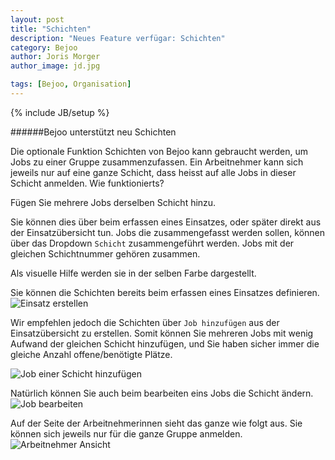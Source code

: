 ```yaml
---
layout: post
title: "Schichten"
description: "Neues Feature verfügar: Schichten"
category: Bejoo
author: Joris Morger
author_image: jd.jpg

tags: [Bejoo, Organisation]
---
```

{% include JB/setup %}

######Bejoo unterstützt neu Schichten

Die optionale Funktion Schichten von Bejoo kann gebraucht werden, um Jobs zu einer Gruppe zusammenzufassen. Ein Arbeitnehmer kann sich jeweils nur auf eine ganze Schicht, dass heisst auf alle Jobs in dieser Schicht anmelden.
Wie funktionierts?

Fügen Sie mehrere Jobs derselben Schicht hinzu.

Sie können dies über beim erfassen eines Einsatzes, oder später direkt aus der Einsatzübersicht tun.
Jobs die zusammengefasst werden sollen, können über das Dropdown `Schicht` zusammengeführt werden. Jobs mit der gleichen Schichtnummer gehören zusammen.


Als visuelle Hilfe werden sie in der selben Farbe dargestellt.

Sie können die Schichten bereits beim erfassen eines Einsatzes definieren.
![Einsatz erstellen](https://raw.githubusercontent.com/JorisM/jorism/master/assets/images/create_group.jpg)

Wir  empfehlen jedoch die Schichten über `Job hinzufügen` aus der Einsatzübersicht zu erstellen. Somit können Sie mehreren Jobs mit wenig Aufwand
der gleichen Schicht hinzufügen, und Sie haben sicher immer die gleiche Anzahl offene/benötigte Plätze.

![Job einer Schicht hinzufügen](https://raw.githubusercontent.com/JorisM/jorism/master/assets/images/add_to_group1.jpg)

Natürlich können Sie auch beim bearbeiten eins Jobs die Schicht ändern.
![Job bearbeiten](https://raw.githubusercontent.com/JorisM/jorism/master/assets/images/edit_group.jpg)


Auf der Seite der Arbeitnehmerinnen sieht das ganze wie folgt aus. Sie können sich jeweils nur für die ganze Gruppe anmelden.
![Arbeitnehmer Ansicht](https://raw.githubusercontent.com/JorisM/jorism/master/assets/images/user_group.jpg)


